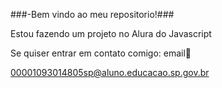 ###-Bem vindo ao meu repositorio!###

Estou fazendo um projeto no Alura do Javascript 

Se quiser entrar em contato comigo:
email📧

00001093014805sp@aluno.educacao.sp.gov.br
